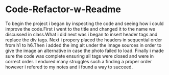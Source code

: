# Code-Refactor-w-Readme

To begin the project i began by inspecting the code and seeing how i could improve the code.First i went to the title and changed it to the name we discussed in class.What i did next was i began to insert header tags and replace the div tags. Next i propery placed the headers in sequential order from h1 to h6.Then i added the img alt under the image sources in order to give the image an alternative in case the photo failed to load. Finally i made sure the code was complete ensuring all tags were closed and were in correct order. I endured many struggles such a finding a proper order however i refered to my notes and i found a way to succeed.
